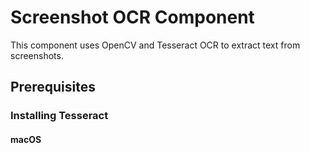 # Screenshot OCR Component

This component uses OpenCV and Tesseract OCR to extract text from screenshots.

## Prerequisites

### Installing Tesseract

#### macOS
